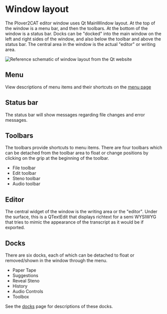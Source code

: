 # Window layout

The Plover2CAT editor window uses Qt MainWindow layout. At the top of the window is a menu bar, and then the toolbars. At the bottom of the window is a status bar. Docks can be "docked" into the main window on the left and right sides of the window, and also below the toolbar and above the status bar. The central area in the window is the actual "editor" or writing area.

![Reference schematic of window layout from the Qt website](https://doc.qt.io/qt-6/images/mainwindowlayout.png)

## Menu

View descriptions of menu items and their shortcuts on the [menu page](menu.md)

## Status bar

The status bar will show messages regarding file changes and error messages.

## Toolbars

The toolbars provide shortcuts to menu items. There are four toolbars which can be detached from the toolbar area to float or change positions by clicking on the grip at the beginning of the toolbar.

- File toolbar
- Edit toolbar
- Steno toolbar
- Audio toolbar

## Editor

The central widget of the window is the writing area or the "editor". Under the surface, this is a QTextEdit that displays richtext for a semi WYSIWYG that tries to mimic the appearance of the transcript as it would be if exported.

## Docks

There are six docks, each of which can be detached to float or removed/shown in the window through the menu.

- Paper Tape
- Suggestions
- Reveal Steno
- History
- Audio Controls
- Toolbox

See the [docks](docks.md) page for descriptions of these docks.
